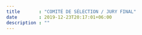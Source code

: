 ```yaml
---
title       : "COMITÉ DE SÉLECTION / JURY FINAL"
date        : 2019-12-23T20:17:01+06:00
description : ""
---
```

